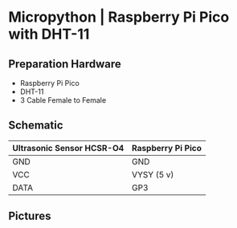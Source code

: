 # Micropython | Raspberry Pi Pico with DHT-11

## Preparation Hardware
- Raspberry Pi Pico
- DHT-11
- 3 Cable Female to Female

## Schematic 

| Ultrasonic Sensor HCSR-O4 | Raspberry Pi Pico |
|---------------------------|-------------------|
| GND                       | GND               |
| VCC                       | VYSY (5 v)        |
| DATA                      | GP3               |

## Pictures